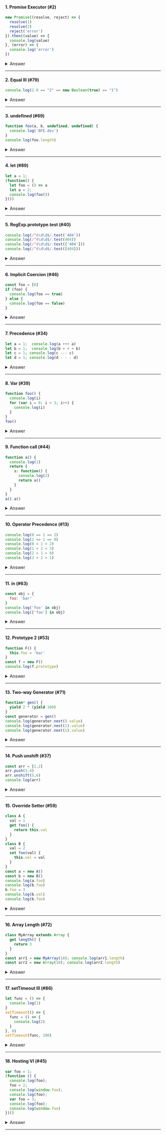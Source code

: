 #### 1. Promise Executor (#2)
```javascript
new Promise((resolve, reject) => {
  resolve(1)
  resolve(2)
  reject('error')
}).then((value) => {
  console.log(value)
}, (error) => {
  console.log('error')
})
```
<details><summary>Answer</summary>
<p>
<code>1</code>
<br />
<b>Reason-</b> When a promise gets settled (resolved or rejected) additional calls to resolve() or reject() will not have any effect.
</p>
</details>

------

#### 2. Equal III (#79)
```javascript
console.log(2.0 == "2" == new Boolean(true) == "1")
```
<details><summary>Answer</summary>
<p>
<code>true</code>
<br />
<b>Reason-</b> Since '==' attempts to convert and compare operands that are of different types and comparisons happen from Left to Right.
<pre>
2 == 2 == true == '1'
true == true == '1'
true == '1'
1 == 1
true
</pre>
</p>
</details>

------

#### 3. undefined (#69)
```javascript
function foo(a, b, undefined, undefined) {
  console.log('BFE.dev')
}
console.log(foo.length)
```
<details><summary>Answer</summary>
<p>
</b> <code>4</code>
<br />
<b>Reason-</b> A Function object's <code>length</code> property indicates how many arguments the function expects, i.e. the number of formal parameters. Hence it logs <code>4</code>.
<br />
Also, We have just called the <code>foo.length</code> not invoked the <code>foo</code>. So, <code>'BFE.dev'</code> will not be logged.
</p>
</details>

------

#### 4. let (#89)
```javascript
let a = 1;
(function() {
  let foo = () => a
  let a = 2;
  console.log(foo())
}())
```
<details><summary>Answer</summary>
<p>
<code> 2 </code>
<br />
<b>Reason-</b> <code>foo</code> will simply return value of <code>a</code> defined at that point. Since <code>foo</code> is invoked after a is assigned with <code>2</code> and locally a's value is 2. Hence, <code>2</code> is logged out .
</p>
</details>

------

#### 5. RegExp.prototype.test (#40)
```javascript
console.log(/^4\d\d$/.test('404'))
console.log(/^4\d\d$/.test(404))
console.log(/^4\d\d$/.test(['404']))
console.log(/^4\d\d$/.test([404]))
```
<details><summary>Answer</summary>
<p>
<pre>
true
true
true
true
</pre>
<b>Reason-</b> <code>/^4\d\d$/</code> says Start with 4, followed by a digit and end with a digit
<br />
Also, <code>test()</code> expects a string as input, against which to match the regular expression. So, if the input is not a string it simply converts the input to a string and then matches with regex.
</p>
</details>

------

#### 6. Implicit Coercion (#46)
```javascript
const foo = [0]
if (foo) {
  console.log(foo == true)
} else {
  console.log(foo == false)
}
```
<details><summary>Answer</summary>
<p>
<code>false</code>
<br />
<b>Reason-</b>
Since <code>if</code> takes boolean values so foo will converted to <code>true</code> (as array is truthy value)
<br />
Now come to if block. Here both values is converted into Number (due to <code>==</code>). so <code>1 == 0</code> ==> <code>false</code>
</p>
</details>

------

#### 7. Precedence (#34)
```javascript
let a = 1;  console.log(a +++ a)
let b = 1;  console.log(b + + + b)
let c = 1; console.log(c --- c)
let d = 1; console.log(d - - - d)
```
<details><summary>Answer</summary>
<p>
<pre>
3
2
1
0
</pre>
<b>Reason-</b> the catch is <code>(a +++ a)</code> is equivalent to <code>(a++ + a)</code>
<br />
And, <code>(a + + + a)</code> is equivalent to <code>(a + a)</code>
</p>
</details>

------

#### 8. Var (#39)
```javascript
function foo() {
  console.log(i)
  for (var i = 0; i < 3; i++) {
    console.log(i)
  }
}
foo()
```
<details><summary>Answer</summary>
<p>
<pre>
undefined
0
1
2
</pre>
<b>Reason-</b> In general, <code>var</code> can be hoisted before its initialization, hence got <code>undefined</code> in first console. Futher, <code>for</code> loop is normal 
</p>
</details>

------

#### 9. Function call (#44)
```javascript
function a() {
  console.log(1)
  return {
    a: function() {
      console.log(2)
      return a()
    }
  }
}
a().a()
```
<details><summary>Answer</summary>
<p>
<pre>
1
2
1
</pre>
<b>Reason-</b> First outer <code>a()</code> is called and printed <code>1</code> and returned object with another func a.
<br />
Calling <code>a().a()</code> invoked the returned Object method <code>a()</code> and that printed <code>2</code> and returned <code>a()</code> that printed <code>1</code>
</p>
</details>

------

#### 10. Operator Precedence (#13)
```javascript
console.log(0 == 1 == 2)
console.log(2 == 1 == 0)
console.log(0 < 1 < 2)
console.log(1 < 2 < 3)
console.log(2 > 1 > 0)
console.log(3 > 2 > 1)
```
<details><summary>Answer</summary>
<p>
<pre>
false   // (0 == 1)--- (false == 2)--- (0 == 2)--- false  
true    // (2 == 1)--- (false == 0)--- (0 == 0)--- true  
true    // (0 < 1)--- (true < 2)--- (1 < 2)--- true 
true    // (1 < 2)--- (true < 3)--- (1 < 3)--- true
true    // (2 > 1)--- (true > 0)--- (1 > 0)--- true 
false   // (3 > 2)--- (true > 1)--- (1 > 1)--- false 
</pre>
</p>
</details>

------

#### 11. in (#63)
```javascript
const obj = {
  foo: 'bar'
}
console.log('foo' in obj)
console.log(['foo'] in obj)
```
<details><summary>Answer</summary>
<pre>
console.log('foo' in obj);  // true
console.log(['foo'] in obj) // true - ['foo'] coerced to string
</pre>
</details>

------

#### 12. Prototype 2 (#53)
```javascript
function F() {
  this.foo = 'bar'
}
const f = new F()
console.log(f.prototype)
```
<details><summary>Answer</summary>
<p>
<code>undefined</code>
<br />
<b>Reason-</b> Only constructor functions have <code>.prototype</code>. So when a new object (<code>f</code> in our case) is created, it gets its internal [ [Prototype] ] which cannot be directly accessed. Hence result is <code>undefined</code>
</p>
</details>

------

#### 13. Two-way Generator (#71)
```javascript
function* gen() {
  yield 2 * (yield 100)
}
const generator = gen()
console.log(generator.next().value)
console.log(generator.next(1).value)
console.log(generator.next(1).value)
```
<details><summary>Answer</summary>
<pre>
generator.next().value   // 100: inner yield resolved first
generator.next(1).value  // 2: replaces (yield 100) with 1 & perfomed 2 * 1
generator.next(1).value  // undefined: gen status is done at this point
</pre>
</details>

------

#### 14. Push unshift (#37)
```javascript
const arr = [1,2]
arr.push(3,4)
arr.unshift(5,6)
console.log(arr)
```
<details><summary>Answer</summary>
<p>
<code>[5,6,1,2,3,4]</code>
<br />
<b>Reason-</b> <code>push()</code> adds 1 or more elements to the end & <code>unshift()</code> adds 1 or more elements to the beginning of an array
</p>
</details>

------

#### 15. Override Setter (#59)
```javascript
class A {
  val = 1
  get foo() {
    return this.val
  }
}
class B {
  val = 2
  set foo(val) {
    this.val = val
  }
}
const a = new A()
const b = new B()
console.log(a.foo)
console.log(b.foo)
b.foo = 3
console.log(b.val)
console.log(b.foo)
```
<details><summary>Answer</summary>
<pre>
1
undefined
3
undefined
</pre>
<p>Missing getter means we can never get the value of the prop even if we have a set for it</p>
</details>

------

#### 16. Array Length (#72)
```javascript
class MyArray extends Array {
  get length() {
    return 3
  }
}
const arr1 = new MyArray(10); console.log(arr1.length)
const arr2 = new Array(10); console.log(arr2.length)
```
<details><summary>Answer</summary>
<pre>
10
10
</pre>
<p>Subclasses (<code>MyArray</code>) cannot override parent class (<code>Array</code>) properties. This is by design.
</p>
</details>

------

#### 17. setTimeout III (#86)
```javascript
let func = () => {
  console.log(1)
}
setTimeout(() => {
  func = () => {
    console.log(2)
  }
}, 0)
setTimeout(func, 100)
```
<details><summary>Answer</summary>
<pre>
setTimeout(func, 100)  // 1 after 100ms
</pre>
<p>func is changed inside the first setimeout but since this is part of the callback it will not execute until the first setTimeout is invoked.</p>
</details>

------

#### 18. Hosting VI (#45)
```javascript
var foo = 1;
(function () {
  console.log(foo);
  foo = 2;
  console.log(window.foo);
  console.log(foo);
  var foo = 3;
  console.log(foo);
  console.log(window.foo)
})()
```
<details><summary>Answer</summary>
<pre>
(function () {
  // var foo;              // var declaration can be hoisted
  console.log(foo);        // undefined- as foo is unintialized till now
  foo = 2;
  console.log(window.foo); // 1- outer foo
  console.log(foo);        // 2- local foo
  var foo = 3;
  console.log(foo);        // 3- local foo
  console.log(window.foo)  // 1- outer foo
})()
</pre>
</details>

------

<!--
#### n. ques (#)
```javascript
// code
```
<details><summary>Answer</summary>
<p>
<pre>
ans
</pre>
<b>Reason-</b> reason
</p>
</details>

------
-->
